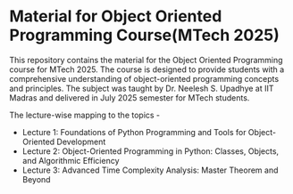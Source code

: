 # Material for Object Oriented Programming Course(MTech 2025)

This repository contains the material for the Object Oriented Programming course for MTech 2025. The course is designed to provide students with a comprehensive understanding of object-oriented programming concepts and principles. The subject was taught by Dr. Neelesh S. Upadhye at IIT Madras and delivered in July 2025 semester for MTech students.

The lecture-wise mapping to the topics -

- Lecture 1: Foundations of Python Programming and Tools for Object-Oriented Development
- Lecture 2: Object-Oriented Programming in Python: Classes, Objects, and Algorithmic Efficiency
- Lecture 3: Advanced Time Complexity Analysis: Master Theorem and Beyond
